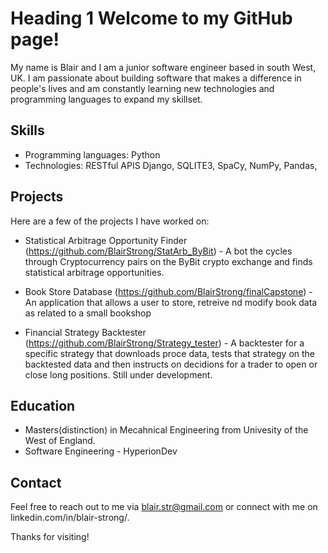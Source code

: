 # Heading 1 Welcome to my GitHub page!

My name is Blair and I am a junior software engineer based in south West, UK. I am passionate about building software that makes a difference in people's lives and am constantly learning new technologies and programming languages to expand my skillset.

## Skills

- Programming languages: Python
- Technologies: RESTful APIS Django, SQLITE3, SpaCy, NumPy, Pandas, 

## Projects

Here are a few of the projects I have worked on:

- Statistical Arbitrage Opportunity Finder (https://github.com/BlairStrong/StatArb_ByBit) - A bot the cycles through Cryptocurrency pairs on the ByBit crypto exchange and finds statistical arbitrage opportunities.

- Book Store Database (https://github.com/BlairStrong/finalCapstone) - An application that allows a user to store, retreive nd modify book data as related to a small bookshop

- Financial Strategy Backtester (https://github.com/BlairStrong/Strategy_tester) - A backtester for a specific strategy that downloads proce data, tests that strategy on the backtested data and then instructs on decidions for a trader to open or close long positions. Still under development.

## Education

- Masters(distinction) in Mecahnical Engineering from Univesity of the West of England.
- Software Engineering - HyperionDev

## Contact

Feel free to reach out to me via blair.str@gmail.com or connect with me on linkedin.com/in/blair-strong/.

Thanks for visiting!
